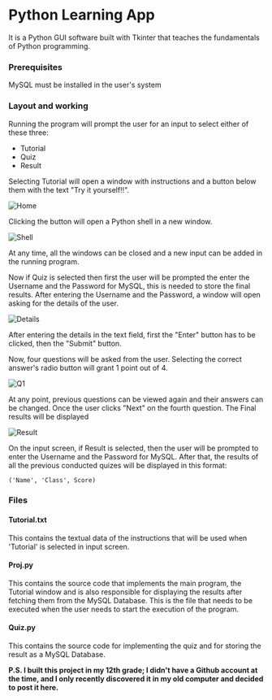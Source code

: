 # Python Learning App

It is a Python GUI software built with Tkinter that teaches the fundamentals of Python programming.

### Prerequisites

 MySQL must be installed in the user's system


### Layout and working

Running the program will prompt the user for an input to select either of these three:
- Tutorial
- Quiz
- Result


Selecting Tutorial will open a window with instructions and a button below them with the text "Try it yourself!!". 

![Home](https://github.com/hailASG/Python_Learning_App/blob/main/Images/Home.png)


Clicking the button will open a Python shell in a new window.

![Shell](https://github.com/hailASG/Python_Learning_App/blob/main/Images/Shell.png)


At any time, all the windows can be closed and a new input can be added in the running program.

Now if Quiz is selected then first the user will be prompted the enter the Username and the Password for MySQL, this is needed to store the final results. After entering the Username and the Password, a window will open asking for the details of the user.

![Details](https://github.com/hailASG/Python_Learning_App/blob/main/Images/Details.png)

After entering the details in the text field, first the "Enter" button has to be clicked, then the "Submit" button.

Now, four questions will be asked from the user. 
Selecting the correct answer's radio button will grant 1 point out of 4.

![Q1](https://github.com/hailASG/Python_Learning_App/blob/main/Images/Q1.png)

At any point, previous questions can be viewed again and their answers can be changed. 
Once the user clicks "Next" on the fourth question. The Final results will be displayed

![Result](https://github.com/hailASG/Python_Learning_App/blob/main/Images/Result.png)


On the input screen, if Result is selected, then the user will be prompted to enter the Username and the Password for MySQL.
After that, the results of all the previous conducted quizes will be displayed in this format:

```('Name', 'Class', Score)```


### Files

#### Tutorial.txt

This contains the textual data of the instructions that will be used when 'Tutorial' is selected in input screen.


#### Proj.py

This contains the source code that implements the main program, the Tutorial window and is also responsible for displaying the results after fetching them from the MySQL Database.
This is the file that needs to be executed when the user needs to start the execution of the program.

#### Quiz.py

This contains the source code for implementing the quiz and for storing the result as a MySQL Database.


**P.S. I built this project in my 12th grade; I didn't have a Github account at the time, and I only recently discovered it in my old computer and decided to post it here.**
